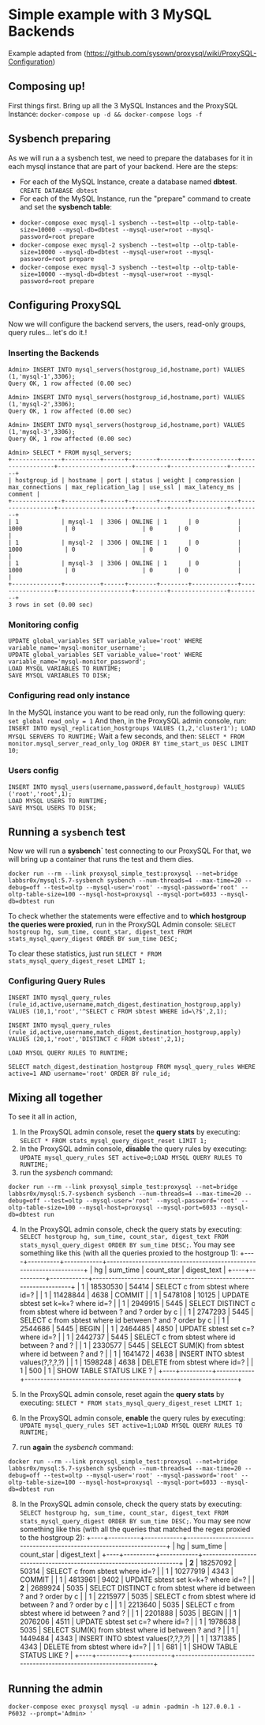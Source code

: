 # Simple example with 3 MySQL Backends
Example adapted from (https://github.com/sysown/proxysql/wiki/ProxySQL-Configuration)

## Composing up!

First things first. Bring up all the 3 MySQL Instances and the ProxySQL Instance:
`docker-compose up -d && docker-compose logs -f`

## Sysbench preparing

As we will run a a sysbench test, we need to prepare the databases for it in each mysql instance that are part of your backend. Here are the steps:
* For each of the MySQL Instance, create a database named **dbtest**. `CREATE DATABASE dbtest`
* For each of the MySQL Instance, run the "prepare" command to create and set the **sysbench table**: 
- `docker-compose exec mysql-1 sysbench --test=oltp --oltp-table-size=10000 --mysql-db=dbtest --mysql-user=root --mysql-password=root prepare`
- `docker-compose exec mysql-2 sysbench --test=oltp --oltp-table-size=10000 --mysql-db=dbtest --mysql-user=root --mysql-password=root prepare`
- `docker-compose exec mysql-3 sysbench --test=oltp --oltp-table-size=10000 --mysql-db=dbtest --mysql-user=root --mysql-password=root prepare`

## Configuring ProxySQL

Now we will configure the backend servers, the users, read-only groups, query rules... let's do it.!
### Inserting the Backends

```
Admin> INSERT INTO mysql_servers(hostgroup_id,hostname,port) VALUES (1,'mysql-1',3306);
Query OK, 1 row affected (0.00 sec)

Admin> INSERT INTO mysql_servers(hostgroup_id,hostname,port) VALUES (1,'mysql-2',3306);
Query OK, 1 row affected (0.00 sec)

Admin> INSERT INTO mysql_servers(hostgroup_id,hostname,port) VALUES (1,'mysql-3',3306);
Query OK, 1 row affected (0.00 sec)

Admin> SELECT * FROM mysql_servers;
+--------------+----------+------+--------+--------+-------------+-----------------+---------------------+---------+----------------+---------+
| hostgroup_id | hostname | port | status | weight | compression | max_connections | max_replication_lag | use_ssl | max_latency_ms | comment |
+--------------+----------+------+--------+--------+-------------+-----------------+---------------------+---------+----------------+---------+
| 1            | mysql-1  | 3306 | ONLINE | 1      | 0           | 1000            | 0                   | 0       | 0              |         |
| 1            | mysql-2  | 3306 | ONLINE | 1      | 0           | 1000            | 0                   | 0       | 0              |         |
| 1            | mysql-3  | 3306 | ONLINE | 1      | 0           | 1000            | 0                   | 0       | 0              |         |
+--------------+----------+------+--------+--------+-------------+-----------------+---------------------+---------+----------------+---------+
3 rows in set (0.00 sec)
```


### Monitoring config

```
UPDATE global_variables SET variable_value='root' WHERE variable_name='mysql-monitor_username';
UPDATE global_variables SET variable_value='root' WHERE variable_name='mysql-monitor_password';
LOAD MYSQL VARIABLES TO RUNTIME;
SAVE MYSQL VARIABLES TO DISK;
```


### Configuring read only instance

In the MySQL instance you want to be read only, run the following query: `set global read_only = 1`
And then, in the ProxySQL admin console, run: `INSERT INTO mysql_replication_hostgroups VALUES (1,2,'cluster1'); LOAD MYSQL SERVERS TO RUNTIME;`
Wait a few seconds, and then: `SELECT * FROM monitor.mysql_server_read_only_log ORDER BY time_start_us DESC LIMIT 10;`


### Users config

```
INSERT INTO mysql_users(username,password,default_hostgroup) VALUES ('root','root',1);
LOAD MYSQL USERS TO RUNTIME;
SAVE MYSQL USERS TO DISK;
```


## Running a `sysbench` test 
Now we will run a **sysbench`** test connecting to our ProxySQL
For that, we will bring up a container that runs the test and them dies.

```
docker run --rm --link proxysql_simple_test:proxysql --net=bridge labbsr0x/mysql:5.7-sysbench sysbench --num-threads=4 --max-time=20 --debug=off --test=oltp --mysql-user='root' --mysql-password='root' --oltp-table-size=100 --mysql-host=proxysql --mysql-port=6033 --mysql-db=dbtest run
```

To check whether the statements were effective and to **which hostgroup the queries were proxied**, run in the ProxySQL Admin console: `SELECT hostgroup hg, sum_time, count_star, digest_text FROM stats_mysql_query_digest ORDER BY sum_time DESC;`

To clear these statistics, just run `SELECT * FROM stats_mysql_query_digest_reset LIMIT 1;`


### Configuring Query Rules

```
INSERT INTO mysql_query_rules (rule_id,active,username,match_digest,destination_hostgroup,apply) VALUES (10,1,'root','^SELECT c FROM sbtest WHERE id=\?$',2,1);

INSERT INTO mysql_query_rules (rule_id,active,username,match_digest,destination_hostgroup,apply) VALUES (20,1,'root','DISTINCT c FROM sbtest',2,1);

LOAD MYSQL QUERY RULES TO RUNTIME;

SELECT match_digest,destination_hostgroup FROM mysql_query_rules WHERE active=1 AND username='root' ORDER BY rule_id;
```

## Mixing all together

To see it all in action, 
1. In the ProxySQL admin console, reset the **query stats** by executing: `SELECT * FROM stats_mysql_query_digest_reset LIMIT 1;`
2. In the ProxySQL admin console, **disable** the query rules by executing: `UPDATE mysql_query_rules SET active=0;LOAD MYSQL QUERY RULES TO RUNTIME;`
3. run the *sysbench* command:
```
docker run --rm --link proxysql_simple_test:proxysql --net=bridge labbsr0x/mysql:5.7-sysbench sysbench --num-threads=4 --max-time=20 --debug=off --test=oltp --mysql-user='root' --mysql-password='root' --oltp-table-size=100 --mysql-host=proxysql --mysql-port=6033 --mysql-db=dbtest run
```
4. In the ProxySQL admin console, check the query stats by executing: `SELECT hostgroup hg, sum_time, count_star, digest_text FROM stats_mysql_query_digest ORDER BY sum_time DESC;`. You may see something like this (with all the queries proxied to the hostgroup 1):
+----+----------+------------+-------------------------------------------------------------------+
| hg | sum_time | count_star | digest_text                                                       |
+----+----------+------------+-------------------------------------------------------------------+
| 1  | 18530530 | 54414      | SELECT c from sbtest where id=?                                   |
| 1  | 11428844 | 4638       | COMMIT                                                            |
| 1  | 5478108  | 10125      | UPDATE sbtest set k=k+? where id=?                                |
| 1  | 2949915  | 5445       | SELECT DISTINCT c from sbtest where id between ? and ? order by c |
| 1  | 2747293  | 5445       | SELECT c from sbtest where id between ? and ? order by c          |
| 1  | 2544686  | 5445       | BEGIN                                                             |
| 1  | 2464485  | 4850       | UPDATE sbtest set c=? where id=?                                  |
| 1  | 2442737  | 5445       | SELECT c from sbtest where id between ? and ?                     |
| 1  | 2330577  | 5445       | SELECT SUM(K) from sbtest where id between ? and ?                |
| 1  | 1641472  | 4638       | INSERT INTO sbtest values(?,?,?,?)                                |
| 1  | 1598248  | 4638       | DELETE from sbtest where id=?                                     |
| 1  | 500      | 1          | SHOW TABLE STATUS LIKE ?                                          |
+----+----------+------------+-------------------------------------------------------------------+

5. In the ProxySQL admin console, reset again the **query stats** by executing: `SELECT * FROM stats_mysql_query_digest_reset LIMIT 1;`
6. In the ProxySQL admin console, **enable** the query rules by executing: `UPDATE mysql_query_rules SET active=1;LOAD MYSQL QUERY RULES TO RUNTIME;`
7. run **again** the *sysbench* command:
```
docker run --rm --link proxysql_simple_test:proxysql --net=bridge labbsr0x/mysql:5.7-sysbench sysbench --num-threads=4 --max-time=20 --debug=off --test=oltp --mysql-user='root' --mysql-password='root' --oltp-table-size=100 --mysql-host=proxysql --mysql-port=6033 --mysql-db=dbtest run
```
8. In the ProxySQL admin console, check the query stats by executing: `SELECT hostgroup hg, sum_time, count_star, digest_text FROM stats_mysql_query_digest ORDER BY sum_time DESC;`. You may see now something like this (with all the queries that matched the regex proxied to the hostgroup 2):
+----+----------+------------+-------------------------------------------------------------------+
| hg | sum_time | count_star | digest_text                                                       |
+----+----------+------------+-------------------------------------------------------------------+
| **2**  | 18257092 | 50314      | SELECT c from sbtest where id=?                                   |
| 1  | 10277919 | 4343       | COMMIT                                                            |
| 1  | 4813961  | 9402       | UPDATE sbtest set k=k+? where id=?                                |
| **2**  | 2689924  | 5035       | SELECT DISTINCT c from sbtest where id between ? and ? order by c |
| 1  | 2215977  | 5035       | SELECT c from sbtest where id between ? and ? order by c          |
| 1  | 2213640  | 5035       | SELECT c from sbtest where id between ? and ?                     |
| 1  | 2201888  | 5035       | BEGIN                                                             |
| 1  | 2076206  | 4511       | UPDATE sbtest set c=? where id=?                                  |
| 1  | 1978638  | 5035       | SELECT SUM(K) from sbtest where id between ? and ?                |
| 1  | 1449484  | 4343       | INSERT INTO sbtest values(?,?,?,?)                                |
| 1  | 1371385  | 4343       | DELETE from sbtest where id=?                                     |
| 1  | 681      | 1          | SHOW TABLE STATUS LIKE ?                                          |
+----+----------+------------+-------------------------------------------------------------------+

## Running the admin

`docker-compose exec proxysql mysql -u admin -padmin -h 127.0.0.1 -P6032 --prompt='Admin> '`